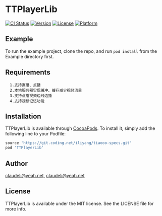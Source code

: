 # TTPlayerLib

[![CI Status](https://img.shields.io/travis/claudeli@yeah.net/TTPlayerLib.svg?style=flat)](https://travis-ci.org/claudeli@yeah.net/TTPlayerLib)
[![Version](https://img.shields.io/cocoapods/v/TTPlayerLib.svg?style=flat)](https://cocoapods.org/pods/TTPlayerLib)
[![License](https://img.shields.io/cocoapods/l/TTPlayerLib.svg?style=flat)](https://cocoapods.org/pods/TTPlayerLib)
[![Platform](https://img.shields.io/cocoapods/p/TTPlayerLib.svg?style=flat)](https://cocoapods.org/pods/TTPlayerLib)

## Example

To run the example project, clone the repo, and run `pod install` from the Example directory first.

## Requirements

``` 基于ijkplayer
  1.支持直播、点播
  2.本地服务器实现缓冲、缓存减少视频流量
  3.支持点播视频边线边播
  4.支持视频记忆功能
```

## Installation

TTPlayerLib is available through [CocoaPods](https://cocoapods.org). To install
it, simply add the following line to your Podfile:

```ruby
source 'https://git.coding.net/iliyang/tiaooo-specs.git'
pod 'TTPlayerLib'
```

## Author

claudeli@yeah.net, claudeli@yeah.net

## License

TTPlayerLib is available under the MIT license. See the LICENSE file for more info.
